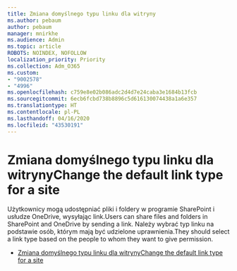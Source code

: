 ```yaml
---
title: Zmiana domyślnego typu linku dla witryny
ms.author: pebaum
author: pebaum
manager: mnirkhe
ms.audience: Admin
ms.topic: article
ROBOTS: NOINDEX, NOFOLLOW
localization_priority: Priority
ms.collection: Adm_O365
ms.custom:
- "9002578"
- "4996"
ms.openlocfilehash: c759e8e02b086adc2d4d7e24caba3e1684b13fcb
ms.sourcegitcommit: 6ecb6fcbd738b8896c5d616130074438a1a6e357
ms.translationtype: HT
ms.contentlocale: pl-PL
ms.lasthandoff: 04/16/2020
ms.locfileid: "43530191"
---
```

# <a name="change-the-default-link-type-for-a-site"></a><span data-ttu-id="07d73-102">Zmiana domyślnego typu linku dla witryny</span><span class="sxs-lookup"><span data-stu-id="07d73-102">Change the default link type for a site</span></span>

<span data-ttu-id="07d73-103">Użytkownicy mogą udostępniać pliki i foldery w programie SharePoint i usłudze OneDrive, wysyłając link.</span><span class="sxs-lookup"><span data-stu-id="07d73-103">Users can share files and folders in SharePoint and OneDrive by sending a link.</span></span> <span data-ttu-id="07d73-104">Należy wybrać typ linku na podstawie osób, którym mają być udzielone uprawnienia.</span><span class="sxs-lookup"><span data-stu-id="07d73-104">They should select a link type based on the people to whom they want to give permission.</span></span>

- [<span data-ttu-id="07d73-105">Zmiana domyślnego typu linku dla witryny</span><span class="sxs-lookup"><span data-stu-id="07d73-105">Change the default link type for a site</span></span>](https://docs.microsoft.com/sharepoint/change-default-sharing-link)
